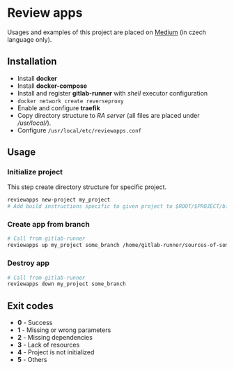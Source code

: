 # Review apps

Usages and examples of this project are placed on [Medium](https://medium.com/blog-uoldevs-cz/gitlab-review-apps-d30b4f955ccb) (in czech language only).

## Installation

* Install **docker**
* Install **docker-compose**
* Install and register **gitlab-runner** with *shell* executor configuration
* `docker network create reverseproxy`
* Enable and configure **traefik**
* Copy directory structure to *RA server* (all files are placed under */usr/local/*).
* Configure `/usr/local/etc/reviewapps.conf`

## Usage

### Initialize project

This step create directory structure for specific project.

```bash
reviewapps new-project my_project
# Add build instructions specific to given project to $ROOT/$PROJECT/bin/build.sh
```

### Create app from branch

```bash
# Call from gitlab-runner
reviewapps up my_project some_branch /home/gitlab-runner/sources-of-some-branch
```

### Destroy app

```bash
# Call from gitlab-runner
reviewapps down my_project some_branch
```

## Exit codes

* **0** - Success
* **1** - Missing or wrong parameters
* **2** - Missing dependencies
* **3** - Lack of resources
* **4** - Project is not initialized
* **5** - Others
